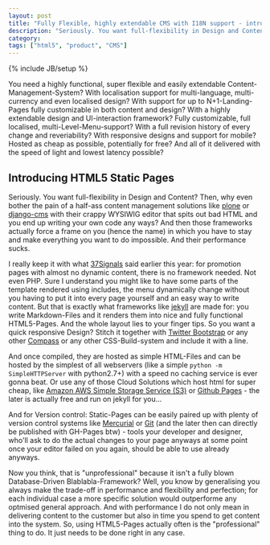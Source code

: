 ```yaml
---
layout: post
title: "Fully Flexible, highly extendable CMS with I18N support - introducing HTML5 Static Pages"
description: "Seriously. You want full-flexibility in Design and Content? Then, why even bother the pain of a half-ass content management solutions like plone or django-cms with their crappy WYSIWIG editor that spits out bad HTML and you end up writing your own code any ways? And then those frameworks actually force a frame on you (hence the name) in which you have to stay and make everything you want to do impossible. And their performance sucks."
category: 
tags: ["html5", "product", "CMS"]
---
```

{% include JB/setup %}

You need a highly functional, super flexible and easily extendable Content-Management-System? With localisation support for multi-language, multi-currency and even localised design? With support for up to N+1-Landing-Pages fully customizable in both content and design? With a highly extendable design and UI-interaction framework? Fully customizable, full localised, multi-Level-Menu-support? With a full revision history of every change and reveriability? With responsive designs and support for mobile? Hosted as cheap as possible, potentially for free? And all of it delivered with the speed of light and lowest latency possible? 

## Introducing HTML5 Static Pages

Seriously. You want full-flexibility in Design and Content? Then, why even bother the pain of a half-ass content management solutions like [plone](http://plone.org/) or [django-cms](https://www.django-cms.org/) with their crappy WYSIWIG editor that spits out bad HTML and you end up writing your own code any ways? And then those frameworks actually force a frame on you (hence the name) in which you have to stay and make everything you want to do impossible. And their performance sucks.

I really keep it with what [37Signals](http://37signals.com/svn/posts/3103-no-framework-needed) said earlier this year: for promotion pages with almost no dynamic content, there is no framework needed. Not even PHP. Sure I understand you might like to have some parts of the template rendered using includes, the menu dynamically change without you having to put it into every page yourself and an easy way to write content. But that is exactly what frameworks like [jekyll](http://jekyllbootstrap.com/) are made for: you write Markdown-Files and it renders them into nice and fully functional HTML5-Pages. And the whole layout lies to your finger tips. So you want a quick responsive Design? Stitch it together with [Twitter Bootstrap](http://twitter.github.com/bootstrap/) or any other [Compass](http://compass-style.org/) or any other CSS-Build-system and include it with a line.

And once compiled, they are hosted as simple HTML-Files and can be hosted by the simplest of all webservers (like a simple ``python -m SimpleHTTPServer`` with python2.7+) with a speed no caching service is ever gonna beat. Or use any of those Cloud Solutions which host html for super cheap, like [Amazon AWS Simple Storage Service (S3)](http://aws.amazon.com/s3/) or [Github Pages](http://pages.github.com) - the later is actually free and run on jekyll for you...

And for Version control: Static-Pages can be easily paired up with plenty of version control systems like [Mercurial](http://mercurial.selenic.com/) or [Git](http://git-scm.com/) (and the later then can directly be published with GH-Pages btw) - tools your developer and designer, who'll ask to do the actual changes to your page anyways at some point once your editor failed on you again, should be able to use already anyways.

Now you think, that is "unprofessional" because it isn't a fully blown Database-Driven Blablabla-Framework? Well, you know by generalising you always make the trade-off in performance and flexibility and perfection; for each individual case a more specific solution would outperforme any optmised general approach. And with performance I do not only mean in delivering content to the customer but also in time you spend to get content into the system. So, using HTML5-Pages actually often is the "professional" thing to do. It just needs to be done right in any case.